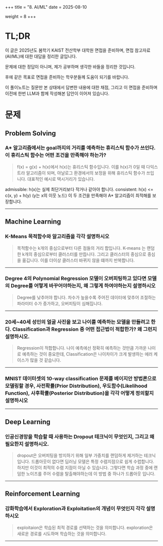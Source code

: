 +++
title = "8. AI/ML"
date = 2025-08-10

weight = 8
+++

# TL;DR
이 글은 2025년도 봄학기 KAIST 전산학부 대학원 면접을 준비하며, 면접 참고자료(AI/ML)에 대한 대답을 정리한 글입니다.

문제에 대한 정답이 아니며, 제가 공부하며 생각한 바들을 정리한 것입니다.

후에 같은 목표로 면접을 준비하는 학우분들께 도움이 되기를 바랍니다.

이 풀이노트는 질문만 본 상태에서 답변한 내용에 대한 채점, 그리고 이 면접을 준비하며 이전에 한번 LLM과 함께 작성해본 답안이 이어져 있습니다.

# 문제

## Problem Solving

### A* 알고리즘에서는 goal까지의 거리를 예측하는 휴리스틱 함수가 쓰인다. 이 휴리스틱 함수는 어떤 조건을 만족해야 하는가?

> f(x) = g(x) + h(x)에서 h(x)는 휴리스틱 함수입니다.
> 이를 h(x)가 0일 때 다익스트라 알고리즘이 되며, 아날로그 환경에서의 보정을 위해 휴리스틱 함수가 쓰입니다.
> 대표적인 예시로 택시거리가 있습니다.

admissible: h(x)는 실제 최단거리보다 작거나 같아야 합니다.
consistent: h(x) <= c(x, y) + h(y) (y는 x의 이웃 노드)
이 두 조건을 만족해야 A* 알고리즘이 최적해를 보장합니다.

---

## Machine Learning

### K-Means 목적함수와 알고리즘을 각각 설명하시오

> 목적함수는 k개의 중심으로부터 다른 점들의 거리 합입니다.
> K-means 는 랜덤한 k개의 중심으로부터 클러스터를 만듭니다.
> 그리고 클러스터의 중심으로 중심을 옮깁니다.
> 이를 더이상 클러스터 바뀌지 않을 떄까지 반복합니다.

---

### Degree 4의 Polynomial Regression 모델이 오버피팅하고 있다면 모델의 Degree를 어떻게 바꾸어야하는지, 왜 그렇게 하여야하는지 설명하시오

> Degree를 낮추어야 합니다.
> 차수가 높을수록 주어진 데이터에 맞추어 조절하는 파라미터 수가 증가하고, 오버피팅이 심해집니다.

---

### 20세~40세 성인의 얼굴 사진을 보고 나이를 예측하는 모델을 만들려고 한다. Classification과 Regression 중 어떤 접근법이 적합한가? 왜 그런지 설명하시오.

> Regression이 적합합니다.
> 나이 예측에선 정확히 예측하는 것만큼 가까운 나이로 예측하는 것이 중요한데, Classification은 나이차이가 크게 발생하는 에러 케이스가 많을 것 같습니다.

---

### MNIST 데이터셋의 10-way classification 문제를 베이지안 방법론으로 모델링할 경우, 사전확률(Prior Distribution), 우도함수(Likelihood Function), 사후확률(Posterior Distribution)을 각각 어떻게 정의할지 설명하시오

>

---

## Deep Learning

### 인공신경망을 학습할 때 사용하는 Dropout 테크닉이 무엇인지, 그리고 왜 필요한지 설명하시오.

> dropout은 오버피팅을 방지하기 위해 일부 가중치를 랜덤하게 제거하는 테크닉입니다.
> 드롭아웃이 없다면 딥러닝 모델은 특정 수렴지점으로 쉽게 수렵합니다.
> 하지만 이것이 최적의 수렴 지점이 아닐 수 있습니다.
> 그렇다면 학습 과정 중에 랜덤한 노이즈를 주어 수렴을 탈출해야하는데 이 방법 중 하나가 드롭아웃 입니다.

---

## Reinforcement Learning

### 강화학습에서 Exploration과 Exploitation의 개념이 무엇인지 각각 설명하시오

> exploitaion은 학습된 최적 경로를 선택하는 것을 의미합니다.
> exploration은 새로운 경로를 시도하며 학습하는 것을 의미합니다.

---
